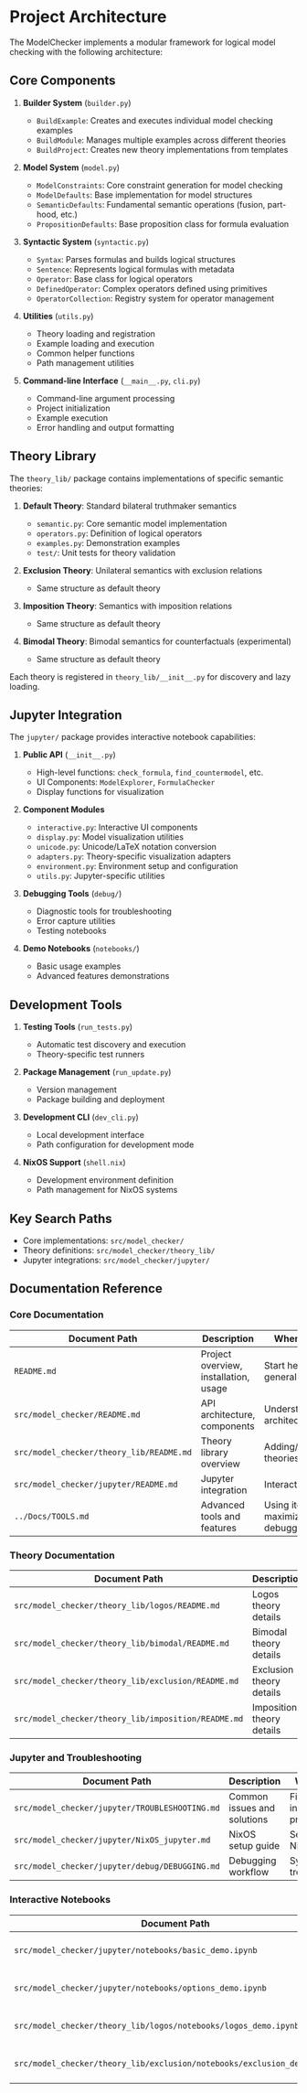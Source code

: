 # Project Architecture

The ModelChecker implements a modular framework for logical model checking with the following architecture:

## Core Components

1. **Builder System** (`builder.py`)
   - `BuildExample`: Creates and executes individual model checking examples
   - `BuildModule`: Manages multiple examples across different theories
   - `BuildProject`: Creates new theory implementations from templates

2. **Model System** (`model.py`)
   - `ModelConstraints`: Core constraint generation for model checking
   - `ModelDefaults`: Base implementation for model structures
   - `SemanticDefaults`: Fundamental semantic operations (fusion, part-hood, etc.)
   - `PropositionDefaults`: Base proposition class for formula evaluation

3. **Syntactic System** (`syntactic.py`)
   - `Syntax`: Parses formulas and builds logical structures
   - `Sentence`: Represents logical formulas with metadata
   - `Operator`: Base class for logical operators
   - `DefinedOperator`: Complex operators defined using primitives
   - `OperatorCollection`: Registry system for operator management

4. **Utilities** (`utils.py`)
   - Theory loading and registration
   - Example loading and execution
   - Common helper functions
   - Path management utilities

5. **Command-line Interface** (`__main__.py`, `cli.py`)
   - Command-line argument processing
   - Project initialization
   - Example execution
   - Error handling and output formatting

## Theory Library

The `theory_lib/` package contains implementations of specific semantic theories:

1. **Default Theory**: Standard bilateral truthmaker semantics
   - `semantic.py`: Core semantic model implementation
   - `operators.py`: Definition of logical operators
   - `examples.py`: Demonstration examples
   - `test/`: Unit tests for theory validation

2. **Exclusion Theory**: Unilateral semantics with exclusion relations
   - Same structure as default theory

3. **Imposition Theory**: Semantics with imposition relations
   - Same structure as default theory

4. **Bimodal Theory**: Bimodal semantics for counterfactuals (experimental)
   - Same structure as default theory

Each theory is registered in `theory_lib/__init__.py` for discovery and lazy loading.

## Jupyter Integration

The `jupyter/` package provides interactive notebook capabilities:

1. **Public API** (`__init__.py`)
   - High-level functions: `check_formula`, `find_countermodel`, etc.
   - UI Components: `ModelExplorer`, `FormulaChecker`
   - Display functions for visualization

2. **Component Modules**
   - `interactive.py`: Interactive UI components
   - `display.py`: Model visualization utilities
   - `unicode.py`: Unicode/LaTeX notation conversion
   - `adapters.py`: Theory-specific visualization adapters
   - `environment.py`: Environment setup and configuration
   - `utils.py`: Jupyter-specific utilities

3. **Debugging Tools** (`debug/`)
   - Diagnostic tools for troubleshooting
   - Error capture utilities
   - Testing notebooks

4. **Demo Notebooks** (`notebooks/`)
   - Basic usage examples
   - Advanced features demonstrations

## Development Tools

1. **Testing Tools** (`run_tests.py`)
   - Automatic test discovery and execution
   - Theory-specific test runners

2. **Package Management** (`run_update.py`)
   - Version management
   - Package building and deployment

3. **Development CLI** (`dev_cli.py`)
   - Local development interface
   - Path configuration for development mode

4. **NixOS Support** (`shell.nix`)
   - Development environment definition
   - Path management for NixOS systems

## Key Search Paths

- Core implementations: `src/model_checker/`
- Theory definitions: `src/model_checker/theory_lib/`
- Jupyter integrations: `src/model_checker/jupyter/`

## Documentation Reference

### Core Documentation

| Document Path                            | Description                           | When to Use                              |
| ---------------------------------------- | ------------------------------------- | ---------------------------------------- |
| `README.md`                              | Project overview, installation, usage | Start here for general overview          |
| `src/model_checker/README.md`            | API architecture, components          | Understanding architecture               |
| `src/model_checker/theory_lib/README.md` | Theory library overview               | Adding/modifying theories                |
| `src/model_checker/jupyter/README.md`    | Jupyter integration                   | Interactive usage                        |
| `../Docs/TOOLS.md`                       | Advanced tools and features           | Using iterate, maximize, debugging flags |

### Theory Documentation

| Document Path                                       | Description               | When to Use                           |
| --------------------------------------------------- | ------------------------- | ------------------------------------- |
| `src/model_checker/theory_lib/logos/README.md`      | Logos theory details      | Working with hyperintensional logic   |
| `src/model_checker/theory_lib/bimodal/README.md`    | Bimodal theory details    | Working with temporal counterfactuals |
| `src/model_checker/theory_lib/exclusion/README.md`  | Exclusion theory details  | Working with exclusion semantics      |
| `src/model_checker/theory_lib/imposition/README.md` | Imposition theory details | Working with imposition semantics     |

### Jupyter and Troubleshooting

| Document Path                                  | Description                 | When to Use                 |
| ---------------------------------------------- | --------------------------- | --------------------------- |
| `src/model_checker/jupyter/TROUBLESHOOTING.md` | Common issues and solutions | Fixing integration problems |
| `src/model_checker/jupyter/NixOS_jupyter.md`   | NixOS setup guide           | Setting up on NixOS         |
| `src/model_checker/jupyter/debug/DEBUGGING.md` | Debugging workflow          | Systematic troubleshooting  |

### Interactive Notebooks

| Document Path                                                           | Description           | When to Use                      |
| ----------------------------------------------------------------------- | --------------------- | -------------------------------- |
| `src/model_checker/jupyter/notebooks/basic_demo.ipynb`                  | Basic usage examples  | Getting started with notebooks   |
| `src/model_checker/jupyter/notebooks/options_demo.ipynb`                | Advanced options      | Learning advanced features       |
| `src/model_checker/theory_lib/logos/notebooks/logos_demo.ipynb`         | Logos theory demo     | Exploring hyperintensional logic |
| `src/model_checker/theory_lib/exclusion/notebooks/exclusion_demo.ipynb` | Exclusion theory demo | Exploring exclusion semantics    |
